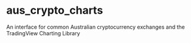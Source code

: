 # aus_crypto_charts
An interface for common Australian cryptocurrency exchanges and the TradingView Charting Library 
